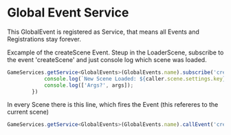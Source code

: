 # Global Event Service
This GlobalEvent is registered as Service, that means all Events and Registrations stay forever. 

Excample of the createScene Event. 
Steup in the LoaderScene, subscribe to the event 'createScene' and just console log which scene was loaded. 

```ts
GameServices.getService<GlobalEvents>(GlobalEvents.name).subscribe('createScene',(caller:Scene, args:any) => {
            console.log(`New Scene Loaded: ${caller.scene.settings.key}`);
            console.log(['Args?', args]);
        })

``` 

In every Scene there is this line, which fires the Event
(this refereres to the current scene)
```ts
GameServices.getService<GlobalEvents>(GlobalEvents.name).callEvent('createScene',this,{data:"testdata"});
```